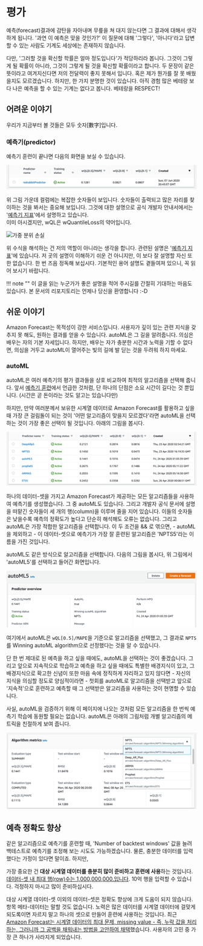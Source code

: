 # 평가

예측(forecast)결과에 감탄을 자아내며 무릎을 쳐 대지 않는다면
그 결과에 대해서 생각하게 됩니다. '과연 이 예측은 맞을 것인가?'
이 질문에 대해 '그렇다', '아니다'라고 답변할 수 있는 사람도 기계도
세상에는 존재하지 않습니다.

다만, '그러할 것을 확신할 학률은 얼마 정도입니다'가 적당하리라 봅니다.
그것이 그렇게 될 확률이 아니라, 그것이 그렇게 될 것을 확신할 확률이라고 합니다.
두 문장이 같은 뜻이라고 여겨지신다면 저의 전달력이 좋지 못해서 입니다.
혹은 제가 뭔가를 잘 못 배웠을지도 모르겠습니다. 하지만, 한 가지 분명한 것이 있습니다.
아직 경험 많은 베테랑 보다 나은 예측을 할 수 있는 기계는 없다고 봅니다.
베테랑을 RESPECT!

## 어려운 이야기

우리가 지금부터 볼 것들은 모두 숫자[數字]입니다.

### 예측기(predictor)

예측기 훈련이 끝나면 다음의 화면을 보실 수 있습니다.

![predictor says](./predictors-score.png)

위 그림 가운데 컬럼에는 복잡한 숫자들이 보입니다. 숫자들이 출력되고 많은 자리를
찾이하는 것을 봐서는 중요해 보입니다. 그것에 대한 설명으로 공식 개발자 안내서에서는
'[예측기 지표](https://docs.aws.amazon.com/ko_kr/forecast/latest/dg/metrics.html)'에서 설명하고 있습니다.  
이미 아시겠지만, wQL은 wQuantileLoss의 약어입니다. 

![가중 분위 손실](https://docs.aws.amazon.com/ko_kr/forecast/latest/dg/images/metrics-quantile-loss.png)

위 수식을 해석하는 건 저의 역할이 아니라는 생각을 합니다. 관련된 설명은
'[예측기 지표](https://docs.aws.amazon.com/ko_kr/forecast/latest/dg/metrics.html)'에
있습니다. 저 곳의 설명이 이해하기 쉬운 건 아니지만, 이 보다 잘 설명할 자신 또한 없습니다.
한 번 즈음 정독해 보십시다. 기본적인 용어 설명도 곁들여져 있으니, 꼭 읽어 보시기 바랍니다.

!!! note ""
    이 글을 읽는 누군가가 좋은 설명을 적어 주시길를 간절히 기대하는 마음도 있습니다.
    본 문서의 리포지토리는 언제나 당신을 환영합니다 :-D

## 쉬운 이야기

Amazon Forecast는 목적성이 강한 서비스입니다.
사용자가 깊이 있는 관련 지식을 갖추지 못 해도, 원하는 결과를 얻을 수 있습니다.
autoML은 그 길을 알려줍니다. 의심은 배우는 자의 기본 자세입니다.
하지만, 배우는 자가 충분한 시간과 노력을 기할 수 없다면, 의심을 거두고
autoML이 열어주는 빛의 길에 발 딛는 것을 두려워 하지 마세요.

### autoML

autoML은 여러 예측기의 평가 결과들을 상호 비교하여 최적의 알고리즘을
선택해 줍니다. 앞서
[예측기 훈련](../handson-labs/train-a-predictor/#algorithm-selection)에서
언급한 것처럼, 단 하나의 단점은 소요 시간이 길다는 것 뿐입니다.
(시간은 곧 돈이라는 것도 알고는 있습니다만)

하지만, 만약 여러분께서 보유한 시계열 데이터로 Amazon Forecast를
활용하고 싶을 때 가장 큰 걸림돌이 되는 것이 '어떤 알고리즘이 맞을지 모르겠다'라면
autoML을 선택하는 것이 가장 좋은 선택이 될 것입니다. 아래의 그림을 봅시다.

![predictors say and autoML also says](./predictors-score-automl.png)

하나의 데이터-셋을 가지고 Amazon Forecast가 제공하는 모든 알고리즘들을 사용하여 예측기를
생성했습니다. 그 중 autoML도 있습니다. 그리고 개발자 공식 문서에 설명을 떠맡긴 숫자들이
세 개의 행(column)을 이루며 줄을 지어 있습니다. 이들의 숫자들은 낮을수록 예측의 정확도가
높다고 단순히 해석해도 오류는 없습니다. 그리고 autoML은 가장 적합한 알고리즘을 선택합니다.
이 두 조건을 && 로 엮으면, - autoML을 제외하고 - 이 데이터-셋으로 예측기가 가장
잘 훈련된 알고리즘은 'NPTS5'라는 이름을 가진 것입니다.

autoML도 같은 방식으로 알고리즘을 선택합니다. 다음의 그림을 봅시다,
위 그림에서 'autoML5'를 선택하고 들어간 화면입니다. 

![winning autoML algorithm](./wql-mape-winning-algorithm.png)

여기에서 autoML은 `wQL[0.5]/MAPE`을 기준으로 알고리즘을 선택했고, 그 결과로
`NPTS`를 Winning autoML algorithm으로 선정했다는 것을 알 수 있습니다.

단 한 번 제대로 된 예측을 하고 싶을 때에도, autoML을 선택하는 것이 좋겠습니다.
그리고 앞으로 지속적으로 학습하고 예측을 하고 싶을 때에도 특별한 배경지식이 있고,
그 배경지식으로 확고한 신념이 또한 마음 속에 정직하게 자리하고 있지 않다면 -
자신의 지식을 의심할 정도로 양심적이라면 - 첫회를 autoML로 알고리즘을 선택받고
앞으로 '지속적'으로 훈련하고 예측할 때 그 선택받은 알고리즘을 사용하는 것이
현명할 수 있습니다.

사실, autoML을 검증하기 위해 이 페이지에 나오는 것처럼 모든 알고리즘을 한 번씩
예측기 학습에 동원할 필요는 없습니다. autoML은 아래의 그림처럼 개별 알고리즘의
메트릭을 친절하게 보여 줍니다.

![algorithm metrics](./algorithm-metrics.png)

## 예측 정확도 향상

같은 알고리즘으로 예측기를 훈련할 때, 'Number of backtest windows' 값을
늘려 백테스트로 예측기를 조정해 보는 시도도 가능하겠습니다.
물론, 충분한 데이터를 입력했다는 가정이 있다면 말이죠. 하지만,

가장 중요한 건 **대상 시계열 데이터를 충분히 많이 준비하고 훈련에 사용**하는 것입니다.
[데이터-셋 내 최대 행(row)수는 1,000,000,000.입니다](https://docs.aws.amazon.com/ko_kr/forecast/latest/dg/limits.html).
10억 행을 입력할 수 있습니다. 걱정하지 마시고 많이 준비하십시다.

대상 시계열 데이터-셋 이외의 데이터-셋은 정확도 향상에 크게 도움이 되지 않습니다.
항목 메타-데이터는 말할 것도 없습니다. 노력은 많은 데이터를 시계열 데이터에 걸맞게
되도록이면 자르지 말고 하나의 셋으로 만들어 훈련에 사용하는 것입니다.
최근 [Amazon Forecast는 시계열 데이터의 최대 문제, missing value - 즉, 누락 값을
처리하는, 그러니까 그 공백을 채워내는 방법을 고안하여 채택](https://docs.aws.amazon.com/ko_kr/forecast/latest/dg/howitworks-missing-values.html)했습니다.
사용자의 고민 중 가장 큰 하나가 사라지게 되었습니다.
